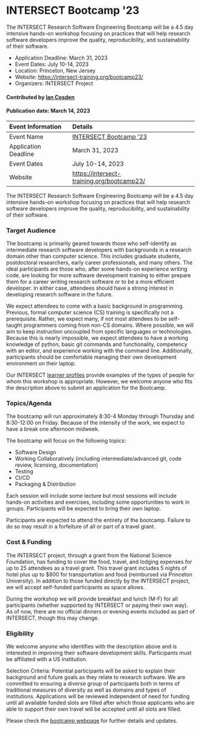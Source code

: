 # INTERSECT Bootcamp '23

<!-- deck text start --> 
The INTERSECT Research Software Engineering Bootcamp will be a 4.5 day intensive hands-on workshop focusing on practices that will help research software developers improve the quality, reproducibility, and sustainability of their software.
<!-- deck text ends -->

- Application Deadline: March 31, 2023
- Event Dates: July 10-14, 2023
- Location: Princeton, New Jersey
- Website: https://intersect-training.org/bootcamp23/
- Organizers: INTERSECT Project

#### Contributed by [Ian Cosden](https://github.com/cosden/)

#### Publication date: March 14, 2023

Event Information | Details
:--- | :---			   
Event Name | [INTERSECT Bootcamp '23](https://intersect-training.org/bootcamp23/)
Application Deadline | March 31, 2023
Event Dates | July 10-14, 2023
Website | https://intersect-training.org/bootcamp23/

The INTERSECT Research Software Engineering Bootcamp will be a 4.5 day intensive hands-on workshop focusing on practices that will help research software developers improve the quality, reproducibility, and sustainability of their software.

### Target Audience

The bootcamp is primarily geared towards those who self-identify as intermediate research software developers with backgrounds in a research domain other than computer science. This includes graduate students, postdoctoral researchers, early career professionals, and many others. The ideal participants are those who, after some hands-on experience writing code, are looking for more software development training to either prepare them for a career writing research software or to be a more efficient developer. In either case, attendees should have a strong interest in developing research software in the future.

We expect attendees to come with a basic background in programming. Previous, formal computer science (CS) training is specifically not a prerequisite. Rather, we expect many, if not most attendees to be self-taught programmers coming from non-CS domains. Where possible, we will aim to keep instruction uncoupled from specific languages or technologies. Because this is nearly impossible, we expect attendees to have a working knowledge of python, basic git commands and functionality, competency with an editor, and experience working with the command line. Additionally, participants should be comfortable managing their own development environment on their laptop.

Our INTERSECT [learner profiles](https://intersect-training.github.io/learner-profiles/) provide examples of the types of people for whom this workshop is appropriate. However, we welcome anyone who fits the description above to submit an application for the Bootcamp.

### Topics/Agenda

The bootcamp will run approximately 8:30-4 Monday through Thursday and 8:30-12:00 on Friday. Because of the intensity of the work, we expect to have a break one afternoon midweek.

The bootcamp will focus on the following topics:

- Software Design
- Working Collaboratively (including intermediate/advanced git, code review, licensing, documentation)
- Testing
- CI/CD
- Packaging & Distribution

Each session will include some lecture but most sessions will include hands-on activities and exercises, including some opportunities to work in groups. Participants will be expected to bring their own laptop.

Participants are expected to attend the entirety of the bootcamp. Failure to do so may result in a forfeiture of all or part of a travel grant.

### Cost & Funding

The INTERSECT project, through a grant from the National Science Foundation, has funding to cover the food, travel, and lodging expenses for up to 25 attendees as a travel grant. This travel grant includes 5 nights of hotel plus up to $800 for transportation and food (reimbursed via Princeton University). In addition to those funded directly by the INTERSECT project, we will accept self-funded participants as space allows.

During the workshop we will provide breakfast and lunch (M-F) for all participants (whether supported by INTERSECT or paying their own way). As of now, there are no official dinners or evening events included as part of INTERSECT, though this may change.

### Eligibility

We welcome anyone who identifies with the description above and is interested in improving their software development skills. Participants must be affiliated with a US institution.

Selection Criteria: Potential participants will be asked to explain their background and future goals as they relate to research software. We are committed to ensuring a diverse group of participants both in terms of traditional measures of diversity as well as domains and types of institutions. Applications will be reviewed independent of need for funding until all available funded slots are filled after which those applicants who are able to support their own travel will be accepted until all slots are filled.

Please check the [bootcamp webpage](https://intersect-training.org/bootcamp23/) for further details and updates.

<!---
Publish: yes
Topics: "in-person learning", "software engineering", "design", "strategies for more effective teams", "testing", "continuous integration testing", "release and deployment"
--->
